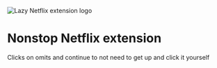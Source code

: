 ![Lazy Netflix extension logo](https://github.com/AlejandroSuero/nonstop-netflix/blob/main/extension/icons/LazyNetflix-128.png)

# Nonstop Netflix extension

Clicks on omits and continue to not need to get up and click it yourself
